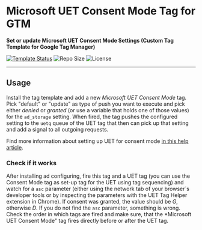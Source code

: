 # Microsoft UET Consent Mode Tag for GTM

**Set or update Microsoft UET Consent Mode Settings (Custom Tag Template for Google Tag Manager)**

[![Template Status](https://img.shields.io/badge/Community%20Template%20Gallery%20Status-submitted-orange)](https://tagmanager.google.com/gallery/#/owners/mbaersch/templates/microsoft-consent-mode-tag) ![Repo Size](https://img.shields.io/github/repo-size/mbaersch/microsoft-consent-mode-tag) ![License](https://img.shields.io/github/license/mbaersch/microsoft-consent-mode-tag)
    
---

## Usage
Install the tag template and add a new *Microsoft UET Consent Mode* tag. Pick "default" or "update" as type of push you want to execute and pick either *denied* or *granted* (or use a variable that holds one of those values) for the `ad_storage` setting. When fired, the tag pushes the configured setting to the `uetq` queue of the UET tag that then can pick up that setting and add a signal to all outgoing requests. 

Find more information about setting up UET for consent mode [in this help article](https://help.ads.microsoft.com/apex/index/3/en/60119).

### Check if it works
After installing ad configuring, fire this tag and a UET tag (you can use the  Consent Mode tag as set-up tag for the UET using tag sequencing) and watch for a `asc` parameter (either using the network tab of your browser´s developer tools or by inspecting the parameters with the UET Tag Helper extension in Chrome). If consent was granted, the value should be *G*, otherwise *D*. If you do not find the `asc` parameter, something is wrong. Check the order in which tags are fired and make sure, that the *Microsoft UET Consent Mode" tag fires directly before or after the UET tag. 
